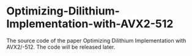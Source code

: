 # Optimizing-Dilithium-Implementation-with-AVX2-512
The source code of the paper Optimizing Dilithium Implementation with AVX2/-512. The code will be released later.

